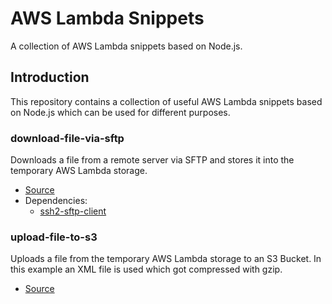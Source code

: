 # AWS Lambda Snippets
A collection of AWS Lambda snippets based on Node.js.

## Introduction
This repository contains a collection of useful AWS Lambda snippets based on Node.js which can be used for different purposes.

### download-file-via-sftp
Downloads a file from a remote server via SFTP and stores it into the temporary AWS Lambda storage.

- [Source](https://github.com/Asgaros/aws-lambda-snippets/tree/main/download-file-via-sftp)
- Dependencies:
  - [ssh2-sftp-client](https://www.npmjs.com/package/ssh2-sftp-client)

### upload-file-to-s3
Uploads a file from the temporary AWS Lambda storage to an S3 Bucket. In this example an XML file is used which got compressed with gzip.

- [Source](https://github.com/Asgaros/aws-lambda-snippets/tree/main/upload-file-to-s3)

